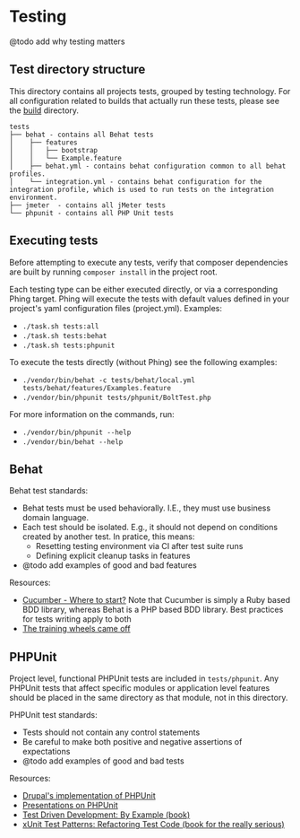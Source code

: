 # Testing

@todo add why testing matters

## Test directory structure

This directory contains all projects tests, grouped by testing technology. For
all configuration related to builds that actually run these tests, please see
the [build](/build) directory.

    tests
    ├── behat - contains all Behat tests
    │    ├── features
    │    │   ├── bootstrap
    │    │   └── Example.feature
    │    ├── behat.yml - contains behat configuration common to all behat profiles.
    │    └── integration.yml - contains behat configuration for the integration profile, which is used to run tests on the integration environment.
    ├── jmeter  - contains all jMeter tests
    └── phpunit - contains all PHP Unit tests

## <a name="executing-tests"></a>Executing tests

Before attempting to execute any tests, verify that composer dependencies
are built by running `composer install` in the project root.

Each testing type can be either executed directly, or via a corresponding Phing
target. Phing will execute the tests with default values defined in your
project's yaml configuration files (project.yml). Examples:

* `./task.sh tests:all`
* `./task.sh tests:behat`
* `./task.sh tests:phpunit`

To execute the tests directly (without Phing) see the following examples:

* `./vendor/bin/behat -c tests/behat/local.yml tests/behat/features/Examples.feature`
* `./vendor/bin/phpunit tests/phpunit/BoltTest.php`

For more information on the commands, run:

* `./vendor/bin/phpunit --help`
* `./vendor/bin/behat --help`

## <a name="behat"></a>Behat

Behat test standards:

* Behat tests must be used behaviorally. I.E., they must use business domain 
  language.
* Each test should be isolated. E.g., it should not depend on conditions created
  by another test. In pratice, this means:
    * Resetting testing environment via CI after test suite runs
    * Defining explicit cleanup tasks in features
* @todo add examples of good and bad features

Resources:

* [Cucumber - Where to start?](https://github.com/cucumber/cucumber/wiki/Cucumber-Backgrounder#where-to-start) 
Note that Cucumber is simply a Ruby based BDD library, whereas Behat is a 
PHP based BDD library. Best practices for tests writing apply to both
* [The training wheels came off](http://aslakhellesoy.com/post/11055981222/the-training-wheels-came-off)


## <a name="phpunit"></a>PHPUnit

Project level, functional PHPUnit tests are included in `tests/phpunit`. Any
PHPUnit tests that affect specific modules or application level features
should be placed in the same directory as that module, not in this directory.

PHPUnit test standards:

* Tests should not contain any control statements
* Be careful to make both positive and negative assertions of expectations
* @todo add examples of good and bad tests

Resources:

* [Drupal's implementation of PHPUnit](https://www.drupal.org/phpunit)
* [Presentations on PHPUnit](https://phpunit.de/presentations.html)
* [Test Driven Development: By Example (book)](http://amzn.to/1nNWJ7D)
* [xUnit Test Patterns: Refactoring Test Code (book for the really serious)](http://amzn.to/1ULsvfD)

